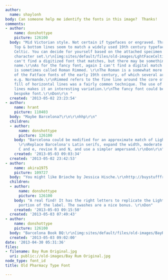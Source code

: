 ```yaml
---
author:
  name: shaylonh
body: Can someone help me identify the fonts in this image?  Thanks!
comments:
- author:
    name: donshottype
    picture: 126100
  body: "Mid Victorian style. Not certain if typefaces or engraved. Three styles.
    Top & bottom lines seem to match a widely used 19th century typeface -- Lightface
    Celtic. You can decide for yourself based on the attached specimen of the full
    character set.\r\n[img:sites/default/files/old-images/LghtFaceCeltic@PhillipsOTTBp16@20percent_3715.jpg]\r\nI
    can't find a digitized font that matches, but there may be something under another
    name.\r\nAs for the fancy font, again I can't find a digital match. The base font
    is sometimes called Roman Rimmed. \r\nThe Roman is a somewhat more nuanced version
    of the Fatface fonts of the early 19th century, of which several are digitized,
    e.g. Normande.\r\nRimmed refers to the fine line around the core of the font.\r\nThe
    fill of horizontal lines was a fairly common technique. The use of two sets of
    lines makes it an interesting variation.\r\nThe fancy font could be made as a
    bespoke font.\r\nDon\r\n "
  created: '2013-05-02 23:23:54'
- author:
    name: hrant
    picture: 110403
  body: "Maybe Barcelona?\r\n\r\nhhp\r\n"
  children:
  - author:
      name: donshottype
      picture: 126100
    body: "Barcelona could be modified for an approximate match of Lightface Celtic.
      \r\nReplace Barcelona's Latin serifs, expand the width, moderate the curl in
      C and e, revise R and N, and use a simpler ampersand.\r\nDon\r\n"
    created: '2013-05-03 09:03:34'
  created: '2013-05-02 23:42:53'
- author:
    name: akira1975
    picture: 109727
  body: "You might like Brioche by Jessica Hische.\r\nhttp://buystufffrom.jessicahische.com/product/brioche-font"
  children:
  - author:
      name: donshottype
      picture: 126100
    body: "A real find! It has the right letters to replicate the Lightface Celtic
      portion of the label. The swashes are a nice bonus. \r\nDon"
    created: '2013-05-03 09:15:50'
  created: '2013-05-03 07:49:43'
- author:
    name: donshottype
    picture: 126100
  body: "Barcelona Book BQ:\r\n[img:sites/default/files/old-images/BayRum-Barcelona_5709.jpg]"
  created: '2013-05-03 09:02:00'
date: '2013-04-30 05:31:36'
files:
- filename: Bay Rum Original.jpg
  uri: public://old-images/Bay Rum Original.jpg
node_type: font_id
title: Old Pharmacy Type Font

---
```

